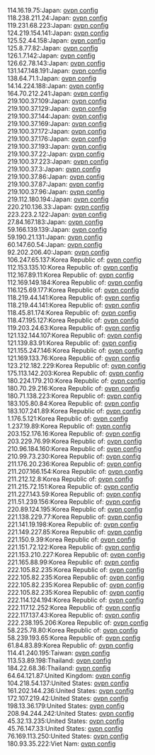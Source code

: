 114.16.19.75:Japan: [ovpn config](vpn/114_16_19_75.ovpn)  
118.238.211.24:Japan: [ovpn config](vpn/118_238_211_24.ovpn)  
119.231.68.223:Japan: [ovpn config](vpn/119_231_68_223.ovpn)  
124.219.154.141:Japan: [ovpn config](vpn/124_219_154_141.ovpn)  
125.52.44.158:Japan: [ovpn config](vpn/125_52_44_158.ovpn)  
125.8.77.82:Japan: [ovpn config](vpn/125_8_77_82.ovpn)  
126.1.7.142:Japan: [ovpn config](vpn/126_1_7_142.ovpn)  
126.62.78.143:Japan: [ovpn config](vpn/126_62_78_143.ovpn)  
131.147.148.191:Japan: [ovpn config](vpn/131_147_148_191.ovpn)  
138.64.71.1:Japan: [ovpn config](vpn/138_64_71_1.ovpn)  
14.14.224.188:Japan: [ovpn config](vpn/14_14_224_188.ovpn)  
164.70.212.241:Japan: [ovpn config](vpn/164_70_212_241.ovpn)  
219.100.37.109:Japan: [ovpn config](vpn/219_100_37_109.ovpn)  
219.100.37.129:Japan: [ovpn config](vpn/219_100_37_129.ovpn)  
219.100.37.144:Japan: [ovpn config](vpn/219_100_37_144.ovpn)  
219.100.37.169:Japan: [ovpn config](vpn/219_100_37_169.ovpn)  
219.100.37.172:Japan: [ovpn config](vpn/219_100_37_172.ovpn)  
219.100.37.176:Japan: [ovpn config](vpn/219_100_37_176.ovpn)  
219.100.37.193:Japan: [ovpn config](vpn/219_100_37_193.ovpn)  
219.100.37.22:Japan: [ovpn config](vpn/219_100_37_22.ovpn)  
219.100.37.223:Japan: [ovpn config](vpn/219_100_37_223.ovpn)  
219.100.37.3:Japan: [ovpn config](vpn/219_100_37_3.ovpn)  
219.100.37.86:Japan: [ovpn config](vpn/219_100_37_86.ovpn)  
219.100.37.87:Japan: [ovpn config](vpn/219_100_37_87.ovpn)  
219.100.37.96:Japan: [ovpn config](vpn/219_100_37_96.ovpn)  
219.112.180.194:Japan: [ovpn config](vpn/219_112_180_194.ovpn)  
220.210.136.33:Japan: [ovpn config](vpn/220_210_136_33.ovpn)  
223.223.2.122:Japan: [ovpn config](vpn/223_223_2_122.ovpn)  
27.84.167.183:Japan: [ovpn config](vpn/27_84_167_183.ovpn)  
59.166.139.139:Japan: [ovpn config](vpn/59_166_139_139.ovpn)  
59.190.21.131:Japan: [ovpn config](vpn/59_190_21_131.ovpn)  
60.147.60.54:Japan: [ovpn config](vpn/60_147_60_54.ovpn)  
92.202.206.40:Japan: [ovpn config](vpn/92_202_206_40.ovpn)  
106.247.65.137:Korea Republic of: [ovpn config](vpn/106_247_65_137.ovpn)  
112.153.135.10:Korea Republic of: [ovpn config](vpn/112_153_135_10.ovpn)  
112.167.89.11:Korea Republic of: [ovpn config](vpn/112_167_89_11.ovpn)  
112.169.149.184:Korea Republic of: [ovpn config](vpn/112_169_149_184.ovpn)  
116.125.69.177:Korea Republic of: [ovpn config](vpn/116_125_69_177.ovpn)  
118.219.44.141:Korea Republic of: [ovpn config](vpn/118_219_44_141.ovpn)  
118.219.44.141:Korea Republic of: [ovpn config](vpn/118_219_44_141.ovpn)  
118.45.81.174:Korea Republic of: [ovpn config](vpn/118_45_81_174.ovpn)  
118.47.195.127:Korea Republic of: [ovpn config](vpn/118_47_195_127.ovpn)  
119.203.24.63:Korea Republic of: [ovpn config](vpn/119_203_24_63.ovpn)  
121.132.144.107:Korea Republic of: [ovpn config](vpn/121_132_144_107.ovpn)  
121.139.83.91:Korea Republic of: [ovpn config](vpn/121_139_83_91.ovpn)  
121.155.247.146:Korea Republic of: [ovpn config](vpn/121_155_247_146.ovpn)  
121.169.133.76:Korea Republic of: [ovpn config](vpn/121_169_133_76.ovpn)  
123.212.182.229:Korea Republic of: [ovpn config](vpn/123_212_182_229.ovpn)  
175.113.142.203:Korea Republic of: [ovpn config](vpn/175_113_142_203.ovpn)  
180.224.179.210:Korea Republic of: [ovpn config](vpn/180_224_179_210.ovpn)  
180.70.29.216:Korea Republic of: [ovpn config](vpn/180_70_29_216.ovpn)  
180.71.138.223:Korea Republic of: [ovpn config](vpn/180_71_138_223.ovpn)  
183.105.80.84:Korea Republic of: [ovpn config](vpn/183_105_80_84.ovpn)  
183.107.241.89:Korea Republic of: [ovpn config](vpn/183_107_241_89.ovpn)  
1.176.5.121:Korea Republic of: [ovpn config](vpn/1_176_5_121.ovpn)  
1.237.19.89:Korea Republic of: [ovpn config](vpn/1_237_19_89.ovpn)  
203.152.176.16:Korea Republic of: [ovpn config](vpn/203_152_176_16.ovpn)  
203.229.76.99:Korea Republic of: [ovpn config](vpn/203_229_76_99.ovpn)  
210.96.184.160:Korea Republic of: [ovpn config](vpn/210_96_184_160.ovpn)  
210.99.73.230:Korea Republic of: [ovpn config](vpn/210_99_73_230.ovpn)  
211.176.20.236:Korea Republic of: [ovpn config](vpn/211_176_20_236.ovpn)  
211.207.166.154:Korea Republic of: [ovpn config](vpn/211_207_166_154.ovpn)  
211.212.12.8:Korea Republic of: [ovpn config](vpn/211_212_12_8.ovpn)  
211.215.72.151:Korea Republic of: [ovpn config](vpn/211_215_72_151.ovpn)  
211.227.143.59:Korea Republic of: [ovpn config](vpn/211_227_143_59.ovpn)  
211.51.239.156:Korea Republic of: [ovpn config](vpn/211_51_239_156.ovpn)  
220.89.124.195:Korea Republic of: [ovpn config](vpn/220_89_124_195.ovpn)  
221.138.229.77:Korea Republic of: [ovpn config](vpn/221_138_229_77.ovpn)  
221.141.19.198:Korea Republic of: [ovpn config](vpn/221_141_19_198.ovpn)  
221.149.227.85:Korea Republic of: [ovpn config](vpn/221_149_227_85.ovpn)  
221.150.9.39:Korea Republic of: [ovpn config](vpn/221_150_9_39.ovpn)  
221.151.72.122:Korea Republic of: [ovpn config](vpn/221_151_72_122.ovpn)  
221.153.210.227:Korea Republic of: [ovpn config](vpn/221_153_210_227.ovpn)  
221.165.88.99:Korea Republic of: [ovpn config](vpn/221_165_88_99.ovpn)  
222.105.82.235:Korea Republic of: [ovpn config](vpn/222_105_82_235.ovpn)  
222.105.82.235:Korea Republic of: [ovpn config](vpn/222_105_82_235.ovpn)  
222.105.82.235:Korea Republic of: [ovpn config](vpn/222_105_82_235.ovpn)  
222.105.82.235:Korea Republic of: [ovpn config](vpn/222_105_82_235.ovpn)  
222.114.124.194:Korea Republic of: [ovpn config](vpn/222_114_124_194.ovpn)  
222.117.12.252:Korea Republic of: [ovpn config](vpn/222_117_12_252.ovpn)  
222.117.137.43:Korea Republic of: [ovpn config](vpn/222_117_137_43.ovpn)  
222.238.195.206:Korea Republic of: [ovpn config](vpn/222_238_195_206.ovpn)  
58.225.78.80:Korea Republic of: [ovpn config](vpn/58_225_78_80.ovpn)  
58.239.193.65:Korea Republic of: [ovpn config](vpn/58_239_193_65.ovpn)  
61.84.83.89:Korea Republic of: [ovpn config](vpn/61_84_83_89.ovpn)  
114.41.240.195:Taiwan: [ovpn config](vpn/114_41_240_195.ovpn)  
113.53.89.198:Thailand: [ovpn config](vpn/113_53_89_198.ovpn)  
184.22.68.36:Thailand: [ovpn config](vpn/184_22_68_36.ovpn)  
64.64.121.87:United Kingdom: [ovpn config](vpn/64_64_121_87.ovpn)  
104.218.54.137:United States: [ovpn config](vpn/104_218_54_137.ovpn)  
161.202.144.236:United States: [ovpn config](vpn/161_202_144_236.ovpn)  
172.107.219.42:United States: [ovpn config](vpn/172_107_219_42.ovpn)  
198.13.36.179:United States: [ovpn config](vpn/198_13_36_179.ovpn)  
208.94.244.242:United States: [ovpn config](vpn/208_94_244_242.ovpn)  
45.32.13.235:United States: [ovpn config](vpn/45_32_13_235.ovpn)  
45.76.147.33:United States: [ovpn config](vpn/45_76_147_33.ovpn)  
76.169.113.250:United States: [ovpn config](vpn/76_169_113_250.ovpn)  
180.93.35.222:Viet Nam: [ovpn config](vpn/180_93_35_222.ovpn)  

